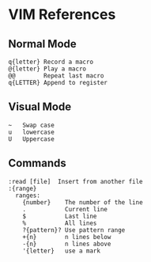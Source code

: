 # VIM References

## Normal Mode
```
q{letter} Record a macro
@{letter} Play a macro
@@        Repeat last macro
q{LETTER} Append to register
```

## Visual Mode
```
~   Swap case
u   lowercase
U   Uppercase
```

## Commands
```
:read [file]  Insert from another file
:{range}
  ranges:
    {number}    The number of the line
    .           Current line
    $           Last line
    %           All lines
    ?{pattern}? Use pattern range
    +{n}        n lines below
    -{n}        n lines above
    '{letter}   use a mark
```
